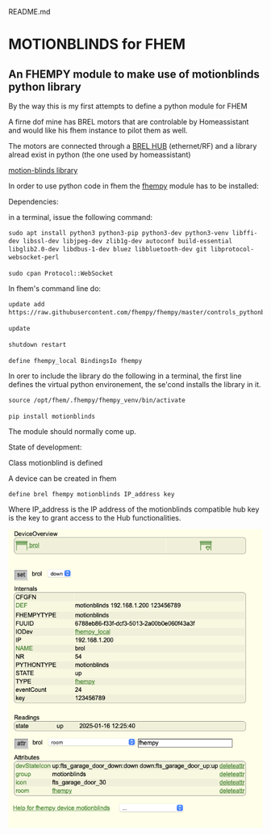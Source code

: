 README.md

# MOTIONBLINDS for FHEM

## An FHEMPY module to make use of motionblinds python library

By the way this is my first attempts to define a python module for FHEM

A firne dof mine has BREL motors that are controlable by Homeassistant and would like his fhem instance to pilot them as well. 

The motors are connected through a [BREL HUB](https://www.brel-home.nl/nl/pro/producten/smart-home/353/hub-03) (ethernet/RF) and a library alread exist in python (the one used by homeassistant)

[motion-blinds library](https://github.com/starkillerOG/motion-blinds)

In order to use python code in fhem the [fhempy](https://github.com/fhempy/fhempy/tree/master) module has to be installed:

Dependencies:

in a terminal, issue the following command:

    sudo apt install python3 python3-pip python3-dev python3-venv libffi-dev libssl-dev libjpeg-dev zlib1g-dev autoconf build-essential libglib2.0-dev libdbus-1-dev bluez libbluetooth-dev git libprotocol-websocket-perl
    
    sudo cpan Protocol::WebSocket

In fhem's command line do:

    update add https://raw.githubusercontent.com/fhempy/fhempy/master/controls_pythonbinding.txt

    update

    shutdown restart
    
    define fhempy_local BindingsIo fhempy


In orer to include the library do the following in a terminal, the first line defines the virtual python environement, the se'cond installs the library in it.

    source /opt/fhem/.fhempy/fhempy_venv/bin/activate
    
    pip install motionblinds

The module should normally come up.

State of development:

Class motionblind is defined

A device can be created in fhem

    define brel fhempy motionblinds IP_address key

Where IP_address is the IP address of the motionblinds compatible hub
key is the key to grant access to the Hub functionalities.

![Device created on fhem](images/device.png)
